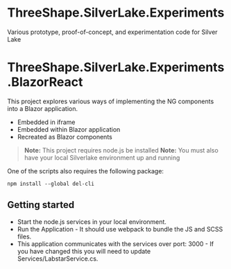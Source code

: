 # ThreeShape.SilverLake.Experiments

Various prototype, proof-of-concept, and experimentation code for Silver Lake

# ThreeShape.SilverLake.Experiments.BlazorReact

This project explores various ways of implementing the NG components into a Blazor application.

 - Embedded in iframe
 - Embedded within Blazor application
 - Recreated as Blazor components

> **Note:** This project requires node.js be installed
> **Note:** You must also have your local Silverlake environment up and running

One of the scripts also requires the following package:
````
npm install --global del-cli
````


## Getting started

 - Start the node.js services in your local environment. 
 - Run the Application - It should use webpack to bundle the JS and SCSS files.
 - This application communicates with the services over port: 3000 - If you
   have changed this you will need to update Services/LabstarService.cs.